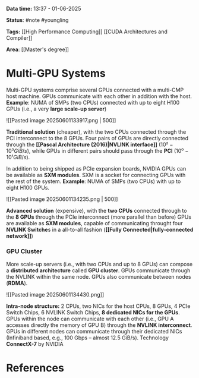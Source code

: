 **Data time:** 13:37 - 01-06-2025

**Status**: #note #youngling 

**Tags:** [[High Performance Computing]] [[CUDA Architectures and Compiler]]

**Area**: [[Master's degree]]
# Multi-GPU Systems

Multi-GPU systems comprise several GPUs connected with a multi-CMP host machine. GPUs communicate with each other in addition with the host. **Example**: NUMA of SMPs (two CPUs) connected with up to eight H100 GPUs (i.e., a very **large scale-up server**)

![[Pasted image 20250601133917.png | 500]]

**Traditional solution** (cheaper), with the two CPUs connected through the PCI interconnect to the 8 GPUs. Four pairs of GPUs are directly connected through the **[[Pascal Architecture (2016)|NVLINK interface]]** ($10² - 10³ GiB / s$), while GPUs in different pairs should pass through the **PCI** ($10⁰ - 10¹ GiB /s$).

In addition to being shipped as PCIe expansion boards, NVIDIA GPUs can be available as **SXM modules**. SXM is a socket for connecting GPUs with the rest of the system. **Example**: NUMA of SMPs (two CPUs) with up to eight H100 GPUs.

![[Pasted image 20250601134235.png | 500]]

**Advanced solution** (expensive), with the **two CPUs** connected through to the **8 GPUs** through the PCIe interconnect (more parallel than before) GPUs are available as **SXM modules**, capable of communicating throught four **NVLINK Switche**s in a all-to-all fashion (**[[Fully Connected|fully-connected network]]**)

### GPU Cluster
More scale-up servers (i.e., with two CPUs and up to 8 GPUs) can compose a **distributed architecture** called **GPU cluster**. GPUs communicate through the NVLINK within the same node. GPUs also communicate between nodes (**RDMA**).

![[Pasted image 20250601134430.png]]

**Intra-node structure:** 2 CPUs, two NICs for the host CPUs, 8 GPUs, 4 PCIe Switch Chips, 6 NVLINK Switch Chips, **8 dedicated NICs for the GPUs**. GPUs within the node can communicate with each other (i.e., GPU A accesses directly the memory of GPU B) through the **NVLINK interconnect**. GPUs in different nodes can communicate through their dedicated NICs (Infiniband based, e.g., 100 Gbps – almost 12.5 GiB/s). Technology **ConnectX-7** by NVIDIA
# References